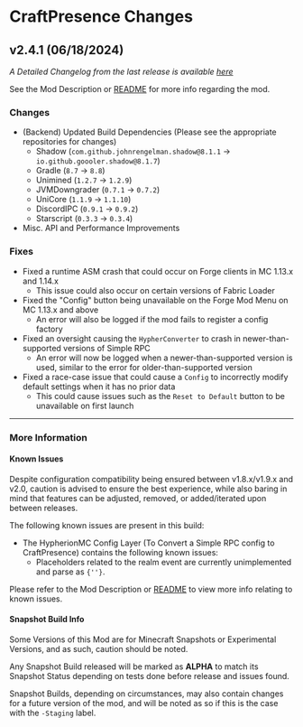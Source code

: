 # CraftPresence Changes

## v2.4.1 (06/18/2024)

_A Detailed Changelog from the last release is
available [here](https://gitlab.com/CDAGaming/CraftPresence/-/compare/release%2Fv2.4.0...release%2Fv2.4.1)_

See the Mod Description or [README](https://gitlab.com/CDAGaming/CraftPresence) for more info regarding the mod.

### Changes

* (Backend) Updated Build Dependencies (Please see the appropriate repositories for changes)
    * Shadow (`com.github.johnrengelman.shadow@8.1.1` -> `io.github.goooler.shadow@8.1.7`)
    * Gradle (`8.7` -> `8.8`)
    * Unimined (`1.2.7` -> `1.2.9`)
    * JVMDowngrader (`0.7.1` -> `0.7.2`)
    * UniCore (`1.1.9` -> `1.1.10`)
    * DiscordIPC (`0.9.1` -> `0.9.2`)
    * Starscript (`0.3.3` -> `0.3.4`)
* Misc. API and Performance Improvements

### Fixes

* Fixed a runtime ASM crash that could occur on Forge clients in MC 1.13.x and 1.14.x
    * This issue could also occur on certain versions of Fabric Loader
* Fixed the "Config" button being unavailable on the Forge Mod Menu on MC 1.13.x and above
    * An error will also be logged if the mod fails to register a config factory
* Fixed an oversight causing the `HypherConverter` to crash in newer-than-supported versions of Simple RPC
    * An error will now be logged when a newer-than-supported version is used, similar to the error for
      older-than-supported version
* Fixed a race-case issue that could cause a `Config` to incorrectly modify default settings when it has no prior data
    * This could cause issues such as the `Reset to Default` button to be unavailable on first launch

___

### More Information

#### Known Issues

Despite configuration compatibility being ensured between v1.8.x/v1.9.x and v2.0,
caution is advised to ensure the best experience, while also baring in mind that features can be adjusted, removed, or
added/iterated upon between releases.

The following known issues are present in this build:

* The HypherionMC Config Layer (To Convert a Simple RPC config to CraftPresence) contains the following known issues:
    * Placeholders related to the realm event are currently unimplemented and parse as `{''}`.

Please refer to the Mod Description or [README](https://gitlab.com/CDAGaming/CraftPresence) to view more info relating
to known issues.

#### Snapshot Build Info

Some Versions of this Mod are for Minecraft Snapshots or Experimental Versions, and as such, caution should be noted.

Any Snapshot Build released will be marked as **ALPHA** to match its Snapshot Status depending on tests done before
release
and issues found.

Snapshot Builds, depending on circumstances, may also contain changes for a future version of the mod, and will be noted
as so if this is the case with the `-Staging` label.
